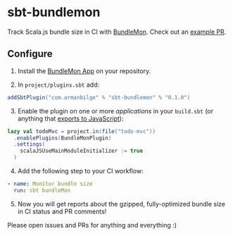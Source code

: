 # sbt-bundlemon

Track Scala.js bundle size in CI with [BundleMon](https://github.com/LironEr/bundlemon). Check out an [example PR](https://github.com/armanbilge/sbt-bundlemon/pull/7#issuecomment-1189183347).

## Configure

1. Install the [BundleMon App](https://github.com/apps/bundlemon) on your repository.

2. In `project/plugins.sbt` add:
```scala
addSbtPlugin("com.armanbilge" % "sbt-bundlemon" % "0.1.0")
```

3. Enable the plugin on one or more _applications_ in your `build.sbt` (or anything that [exports to JavaScript](https://www.scala-js.org/doc/interoperability/export-to-javascript.html)):
```scala
lazy val todoMvc = project.in(file("todo-mvc"))
  .enablePlugins(BundleMonPlugin)
  .settings(
    scalaJSUseMainModuleInitializer := true
  )
```

4. Add the following step to your CI workflow:
```yaml
- name: Monitor bundle size
  run: sbt bundleMon
```

5. Now you will get reports about the gzipped, fully-optimized bundle size in CI status and PR comments!

Please open issues and PRs for anything and everything :)
